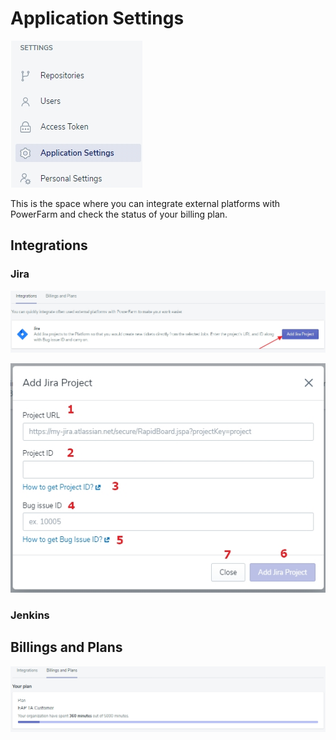 # Application Settings

![aplsett](../../../assets/images6/aplsettings.jpg)

This is the space where you can integrate external platforms with PowerFarm and check the status of your billing plan.

## Integrations

### Jira

![aplsett1](../../../assets/images6/aplsettings1.jpg)


![applsett2](../../../assets/images6/aplsettings2.jpg)

### Jenkins



## Billings and Plans

![aplsett3](../../../assets/images6/aplsettings3.jpg)
